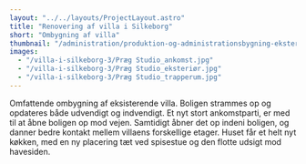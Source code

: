 ```yaml
---
layout: "../../layouts/ProjectLayout.astro"
title: "Renovering af villa i Silkeborg"
short: "Ombygning af villa"
thumbnail: "/administration/produktion-og-administrationsbygning-eksterioer.jpg"
images:
  - "/villa-i-silkeborg-3/Præg Studio_ankomst.jpg"
  - "/villa-i-silkeborg-3/Præg Studio_eksteriør.jpg"
  - "/villa-i-silkeborg-3/Præg Studio_trapperum.jpg"
---
```


Omfattende ombygning af eksisterende villa. Boligen strammes op og opdateres både udvendigt og indvendigt. Et nyt stort ankomstparti, er med til at åbne boligen op mod vejen. Samtidigt åbner det op indeni boligen, og danner bedre kontakt mellem villaens forskellige etager. Huset får et helt nyt køkken, med en ny placering tæt ved spisestue og den flotte udsigt mod havesiden.
